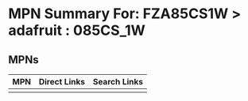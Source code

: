 



# MPN Summary For: FZA85CS1W > adafruit : 085CS_1W

## MPNs
  

|MPN|Direct Links|Search Links|
| :--- | :--- | :--- |
||||
